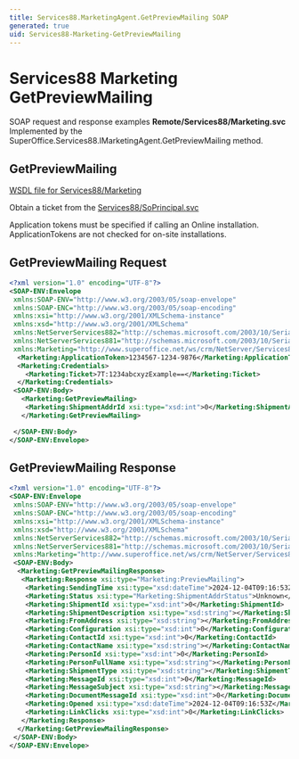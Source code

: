 ```yaml
---
title: Services88.MarketingAgent.GetPreviewMailing SOAP
generated: true
uid: Services88-Marketing-GetPreviewMailing
---
```


# Services88 Marketing GetPreviewMailing

SOAP request and response examples **Remote/Services88/Marketing.svc**
Implemented by the <see cref="M:SuperOffice.Services88.IMarketingAgent.GetPreviewMailing">SuperOffice.Services88.IMarketingAgent.GetPreviewMailing</see> method.

## GetPreviewMailing





[WSDL file for Services88/Marketing](../Services88-Marketing.md)

Obtain a ticket from the [Services88/SoPrincipal.svc](../SoPrincipal/index.md)

Application tokens must be specified if calling an Online installation. ApplicationTokens are not checked for on-site installations.

## GetPreviewMailing Request

```xml
<?xml version="1.0" encoding="UTF-8"?>
<SOAP-ENV:Envelope
 xmlns:SOAP-ENV="http://www.w3.org/2003/05/soap-envelope"
 xmlns:SOAP-ENC="http://www.w3.org/2003/05/soap-encoding"
 xmlns:xsi="http://www.w3.org/2001/XMLSchema-instance"
 xmlns:xsd="http://www.w3.org/2001/XMLSchema"
 xmlns:NetServerServices882="http://schemas.microsoft.com/2003/10/Serialization/Arrays"
 xmlns:NetServerServices881="http://schemas.microsoft.com/2003/10/Serialization/"
 xmlns:Marketing="http://www.superoffice.net/ws/crm/NetServer/Services88">
  <Marketing:ApplicationToken>1234567-1234-9876</Marketing:ApplicationToken>
  <Marketing:Credentials>
    <Marketing:Ticket>7T:1234abcxyzExample==</Marketing:Ticket>
  </Marketing:Credentials>
 <SOAP-ENV:Body>
   <Marketing:GetPreviewMailing>
    <Marketing:ShipmentAddrId xsi:type="xsd:int">0</Marketing:ShipmentAddrId>
   </Marketing:GetPreviewMailing>

 </SOAP-ENV:Body>
</SOAP-ENV:Envelope>

```


## GetPreviewMailing Response

```xml
<?xml version="1.0" encoding="UTF-8"?>
<SOAP-ENV:Envelope
 xmlns:SOAP-ENV="http://www.w3.org/2003/05/soap-envelope"
 xmlns:SOAP-ENC="http://www.w3.org/2003/05/soap-encoding"
 xmlns:xsi="http://www.w3.org/2001/XMLSchema-instance"
 xmlns:xsd="http://www.w3.org/2001/XMLSchema"
 xmlns:NetServerServices882="http://schemas.microsoft.com/2003/10/Serialization/Arrays"
 xmlns:NetServerServices881="http://schemas.microsoft.com/2003/10/Serialization/"
 xmlns:Marketing="http://www.superoffice.net/ws/crm/NetServer/Services88">
 <SOAP-ENV:Body>
  <Marketing:GetPreviewMailingResponse>
   <Marketing:Response xsi:type="Marketing:PreviewMailing">
    <Marketing:SendingTime xsi:type="xsd:dateTime">2024-12-04T09:16:53Z</Marketing:SendingTime>
    <Marketing:Status xsi:type="Marketing:ShipmentAddrStatus">Unknown</Marketing:Status>
    <Marketing:ShipmentId xsi:type="xsd:int">0</Marketing:ShipmentId>
    <Marketing:ShipmentDescription xsi:type="xsd:string"></Marketing:ShipmentDescription>
    <Marketing:FromAddress xsi:type="xsd:string"></Marketing:FromAddress>
    <Marketing:Configuration xsi:type="xsd:int">0</Marketing:Configuration>
    <Marketing:ContactId xsi:type="xsd:int">0</Marketing:ContactId>
    <Marketing:ContactName xsi:type="xsd:string"></Marketing:ContactName>
    <Marketing:PersonId xsi:type="xsd:int">0</Marketing:PersonId>
    <Marketing:PersonFullName xsi:type="xsd:string"></Marketing:PersonFullName>
    <Marketing:ShipmentType xsi:type="xsd:string"></Marketing:ShipmentType>
    <Marketing:MessageId xsi:type="xsd:int">0</Marketing:MessageId>
    <Marketing:MessageSubject xsi:type="xsd:string"></Marketing:MessageSubject>
    <Marketing:DocumentMessageId xsi:type="xsd:int">0</Marketing:DocumentMessageId>
    <Marketing:Opened xsi:type="xsd:dateTime">2024-12-04T09:16:53Z</Marketing:Opened>
    <Marketing:LinkClicks xsi:type="xsd:int">0</Marketing:LinkClicks>
   </Marketing:Response>
  </Marketing:GetPreviewMailingResponse>
 </SOAP-ENV:Body>
</SOAP-ENV:Envelope>

```

